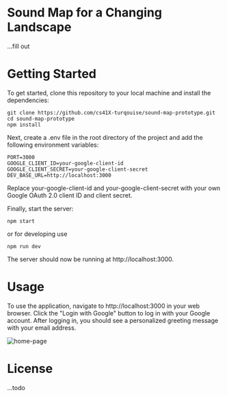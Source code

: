 # Sound Map for a Changing Landscape
...fill out

# Getting Started
To get started, clone this repository to your local machine and install the dependencies:
```
git clone https://github.com/cs41X-turqouise/sound-map-prototype.git
cd sound-map-prototype
npm install
```

Next, create a .env file in the root directory of the project and add the following environment variables:
```
PORT=3000
GOOGLE_CLIENT_ID=your-google-client-id
GOOGLE_CLIENT_SECRET=your-google-client-secret
DEV_BASE_URL=http://localhost:3000
```

Replace your-google-client-id and your-google-client-secret with your own Google OAuth 2.0 client ID and client secret.

Finally, start the server:
```
npm start
```
or for developing use
```
npm run dev
```

The server should now be running at http://localhost:3000.

# Usage
To use the application, navigate to http://localhost:3000 in your web browser. Click the "Login with Google" button to log in with your Google account. After logging in, you should see a personalized greeting message with your email address.
<br>

![home-page](https://github.com/cs41X-turqouise/sound-map-prototype/assets/60308670/33bb1757-cf80-4a0d-a846-722dda0aff42)


# License
...todo
<!-- This project is licensed under the MIT License - see the LICENSE file for details. -->
